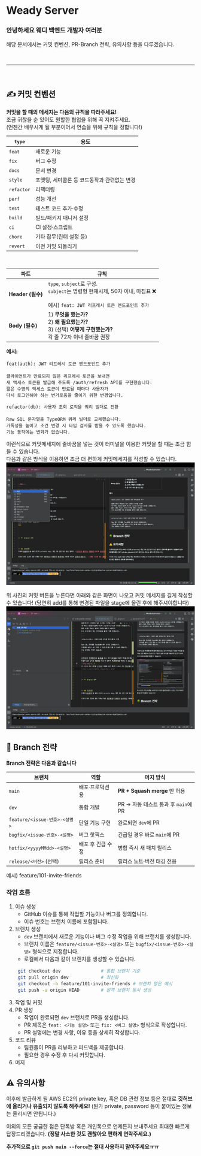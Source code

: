# Weady Server
### 안녕하세요 웨디 백엔드 개발자 여러분
해당 문서에서는 커밋 컨벤션, PR-Branch 전략, 유의사항 등을 다루겠습니다.

<br>

---

<br>

## ✍️ 커밋 컨벤션
**커밋을 할 때의 메세지는 다음의 규칙을 따라주세요!**  
조금 귀찮을 순 있어도 원할한 협업을 위해 꼭 지켜주세요.   
(언젠간 배우시게 될 부분이어서 연습을 위해 규칙을 정합니다!)

| `type`     | 용도                        |
| ---------- |---------------------------|
| `feat`     | 새로운 기능                    |
| `fix`      | 버그 수정                     |
| `docs`     | 문서 변경                     |
| `style`    | 포맷팅, 세미콜론 등 코드동작과 관련없는 변경 |
| `refactor` | 리팩터링                      |
| `perf`     | 성능 개선                     |
| `test`     | 테스트 코드 추가·수정              |
| `build`    | 빌드/패키지 매니저 설정             |
| `ci`       | CI 설정·스크립트                |
| `chore`    | 기타 잡무(린터 설정 등)            |
| `revert`   | 이전 커밋 되돌리기                |

<br>

| 파트              | 규칙                                                                                   |
|-----------------|--------------------------------------------------------------------------------------|
| **Header (필수)** | `type`, `subject`로 구성.<br>`subject`는 명령형 현재시제, 50자 이내, 마침표 ❌ <br> <br> 예시) `feat: JWT 리프레시 토큰 엔드포인트 추가`|
| **Body (필수)**   | 1) **무엇을 했는가?**<br>2) **왜 필요했는가?**<br>3) (선택) **어떻게 구현했는가?**<br>각 줄 72자 이내 줄바꿈 권장    |

**예시:**
```
feat(auth): JWT 리프레시 토큰 엔드포인트 추가

클라이언트가 만료되지 않은 리프레시 토큰을 보내면
새 액세스 토큰을 발급해 주도록 /auth/refresh API를 구현했습니다.
짧은 수명의 액세스 토큰이 만료될 때마다 사용자가
다시 로그인해야 하는 번거로움을 줄이기 위한 변경입니다.
```
```
refactor(db): 사용자 조회 로직을 쿼리 빌더로 전환

Raw SQL 문자열을 TypeORM 쿼리 빌더로 교체했습니다.
가독성을 높이고 조건 변경 시 타입 검사를 받을 수 있도록 했습니다.
기능 동작에는 변화가 없습니다.
```

이런식으로 커밋메세지에 줄바꿈을 넣는 것이 터미널을 이용한 커밋을 할 때는 조금 힘들 수 있습니다.  
다음과 같은 방식을 이용하면 조금 더 편하게 커밋메세지를 작성할 수 있습니다.
![img.png](readme_image/img.png)


위 사진의 커밋 버튼을 누른다면 아래와 같은 화면이 나오고 커밋 메세지를 길게 작성할 수 있습니다!
(당연히 add를 통해 변경된 파일을 stage에 올린 후에 해주셔야합니다)
![img2.png](readme_image/img2.png)





## 🌳 Branch 전략
**Branch 전략은 다음과 같습니다**

| 브랜치                       | 역할         | 머지 방식                       |
| ------------------------- | ---------- | --------------------------- |
| `main`                    | 배포·프로덕션용   | **PR + Squash merge** 만 허용  |
| `dev`                     | 통합 개발      | PR → 자동 테스트 통과 후 `main`에 PR |
| `feature/<issue-번호>-<설명>` | 단일 기능 구현   | 완료되면 `dev`에 PR              |
| `bugfix/<issue-번호>-<설명>`  | 버그 핫픽스     | 긴급일 경우 바로 `main`에 PR        |
| `hotfix/<yyyyMMdd>-<설명>`  | 배포 후 긴급 수정 | 병합 즉시 새 패치 릴리스              |
| `release/<버전>` (선택)       | 릴리스 준비     | 릴리스 노트·버전 태깅 전용             |

예시) feature/101-invite-friends

### 작업 흐름
1. 이슈 생성 
   - GitHub 이슈를 통해 작업할 기능이나 버그를 정의합니다.
   - 이슈 번호는 브랜치 이름에 포함됩니다.
2. 브랜치 생성
   - `dev` 브랜치에서 새로운 기능이나 버그 수정 작업을 위해 브랜치를 생성합니다.
   - 브랜치 이름은 `feature/<issue-번호>-<설명>` 또는 `bugfix/<issue-번호>-<설명>` 형식으로 지정합니다.
   - 로컬에서 다음과 같이 브랜치를 생성할 수 있습니다.
   ```bash
    git checkout dev               # 통합 브랜치 기준
    git pull origin dev            # 최신화
    git checkout -b feature/101-invite-friends # 브랜치 명은 예시
    git push -u origin HEAD        # 원격 브랜치 동시 생성
   ```
3. 작업 및 커밋
4. PR 생성
   - 작업이 완료되면 `dev` 브랜치로 PR을 생성합니다.
   - PR 제목은 `feat: <기능 설명>` 또는 `fix: <버그 설명>` 형식으로 작성합니다.
   - PR 설명에는 변경 사항, 이유 등을 상세히 작성합니다.
5. 코드 리뷰
   - 팀원들이 PR을 리뷰하고 피드백을 제공합니다.
   - 필요한 경우 수정 후 다시 커밋합니다.
6. 머지


## ⚠️ 유의사항
이후에 발급하게 될 AWS EC2의 private key, 혹은 DB 관련 정보 등은 절대로 **깃허브에 올리거나 유출되지 않도록 해주세요!** (뭔가 private, password 등이 붙어있는 정보는 올리시면 안됩니다.)

이외의 모든 궁금한 점은 단톡방 혹은 개인톡으로 언제든지 보내주세요 최대한 빠르게 답장드리겠습니다. **(정말 사소한 것도 괜찮아요 편하게 연락주세요.)**

**추가적으로 `git push main --force`는 절대 사용하지 말아주세요ㅠㅠ**